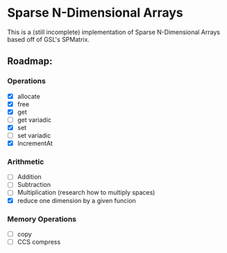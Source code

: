 # Sparse N-Dimensional Arrays

This is a (still incomplete) implementation of Sparse N-Dimensional Arrays based off of GSL's SPMatrix.

## Roadmap:
### Operations
- [X] allocate
- [X] free
- [X] get
- [ ] get variadic
- [X] set
- [ ] set variadic
- [X] IncrementAt

### Arithmetic
- [ ] Addition
- [ ] Subtraction
- [ ] Multiplication (research how to multiply spaces)
- [X] reduce one dimension by a given funcion

### Memory Operations
- [ ] copy
- [ ] CCS compress
